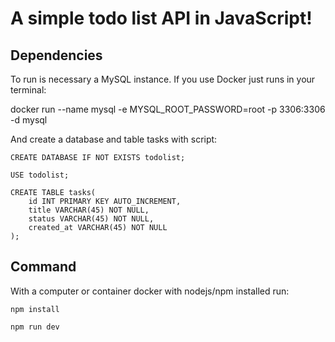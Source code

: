 # A simple todo list API in JavaScript!

## Dependencies

To run is necessary a MySQL instance. If you use Docker just runs in your terminal:

docker run --name mysql -e MYSQL_ROOT_PASSWORD=root -p 3306:3306 -d mysql

And create a database and table tasks with script:

``````
CREATE DATABASE IF NOT EXISTS todolist;

USE todolist;

CREATE TABLE tasks(
	id INT PRIMARY KEY AUTO_INCREMENT,
	title VARCHAR(45) NOT NULL,
	status VARCHAR(45) NOT NULL,
	created_at VARCHAR(45) NOT NULL
);
``````


## Command

With a computer or container docker with nodejs/npm installed run:


``````
npm install

npm run dev
